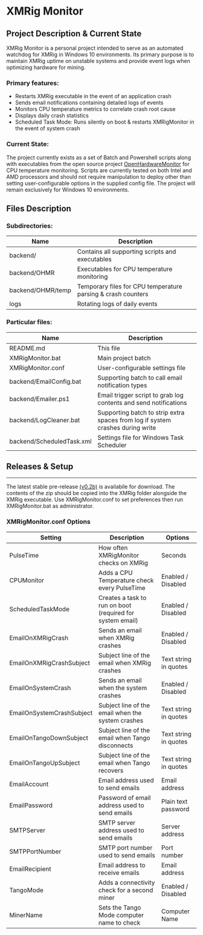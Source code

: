 # XMRig Monitor

## Project Description & Current State

XMRig Monitor is a personal project intended to serve as an automated watchdog for XMRig in Windows 10 environments. Its primary purpose is to
maintain XMRig uptime on unstable systems and provide event logs when optimizing hardware for mining.

### Primary features:

- Restarts XMRig executable in the event of an application crash
- Sends email notifications containing detailed logs of events
- Monitors CPU temperature metrics to correlate crash root cause
- Displays daily crash statistics
- Scheduled Task Mode: Runs silently on boot & restarts XMRigMonitor in the event of system crash

### Current State:

The project currently exists as a set of Batch and Powershell scripts along with executables from the open source project [OpenHardwareMonitor](https://github.com/openhardwaremonitor/) for CPU temperature monitoring. Scripts are currently tested on both Intel and AMD processors and should not require manipulation to deploy other than setting user-configurable options in the supplied config file. The project will remain exclusively for Windows 10 environments.

## Files Description

### Subdirectories:

Name            | Description
--------------- | -------------------------------------------------
backend/		| Contains all supporting scripts and executables
backend/OHMR		| Executables for CPU temperature monitoring
backend/OHMR/temp		| Temporary files for CPU temperature parsing & crash counters
logs		| Rotating logs of daily events


### Particular files:

Name            | Description
--------------- | ---------------------------------------------------------------
README.md	| This file
XMRigMonitor.bat		| Main project batch
XMRigMonitor.conf		| User-configurable settings file
backend/EmailConfig.bat	| Supporting batch to call email notification types
backend/Emailer.ps1		| Email trigger script to grab log contents and send notifications
backend/LogCleaner.bat	| Supporting batch to strip extra spaces from log if system crashes during write
backend/ScheduledTask.xml		| Settings file for Windows Task Scheduler

## Releases & Setup
------------
The latest stable pre-release [(v0.2b)](https://github.com/MrClappy/XMRigMonitor/releases/tag/v0.2b) is availabile for download. The contents
of the zip should be copied into the XMRig folder alongside the XMRig executable. Use XMRigMonitor.conf to set preferences then run 
XMRigMonitor.bat as administrator.

### XMRigMonitor.conf Options

Setting            | Description             | Options
--------------- | ----------------- | ------------------------------
PulseTime		| How often XMRigMonitor checks on XMRig  | Seconds
CPUMonitor		| Adds a CPU Temperature check every PulseTime | Enabled / Disabled
ScheduledTaskMode		| Creates a task to run on boot (required for system email) | Enabled / Disabled
EmailOnXMRigCrash | Sends an email when XMRig crashes | Enabled / Disabled
EmailOnXMRigCrashSubject  | Subject line of the email when XMRig crashes | Text string in quotes
EmailOnSystemCrash  | Sends an email when the system crashes  | Enabled / Disabled
EmailOnSystemCrashSubject | Subject line of the email when the system crashes | Text string in quotes
EmailOnTangoDownSubject | Subject line of the email when Tango disconnects | Text string in quotes
EmailOnTangoUpSubject | Subject line of the email when Tango recovers | Text string in quotes
EmailAccount  | Email address used to send emails | Email address
EmailPassword | Password of email address used to send emails  |  Plain text password
SMTPServer  | SMTP server address used to send emails | Server address
SMTPPortNumber  | SMTP port number used to send emails  | Port number
EmailRecipient  | Email address to receive emails | Email address
TangoMode | Adds a connectivity check for a second miner | Enabled / Disabled
MinerName | Sets the Tango Mode computer name to check | Computer Name
